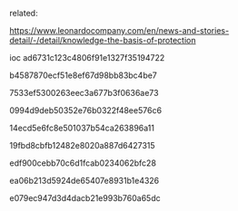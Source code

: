 related:

https://www.leonardocompany.com/en/news-and-stories-detail/-/detail/knowledge-the-basis-of-protection

ioc
ad6731c123c4806f91e1327f35194722

b4587870ecf51e8ef67d98bb83bc4be7

7533ef5300263eec3a677b3f0636ae73

0994d9deb50352e76b0322f48ee576c6

14ecd5e6fc8e501037b54ca263896a11

19fbd8cbfb12482e8020a887d6427315

edf900cebb70c6d1fcab0234062bfc28

ea06b213d5924de65407e8931b1e4326

e079ec947d3d4dacb21e993b760a65dc


